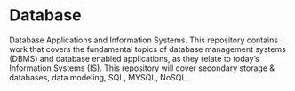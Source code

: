 # Database
Database Applications and Information Systems. This repository contains work that covers the fundamental topics of database management systems (DBMS) and database enabled applications, as they relate to today’s Information Systems (IS). This repository will cover secondary storage & databases, data modeling, SQL, MYSQL, NoSQL.

